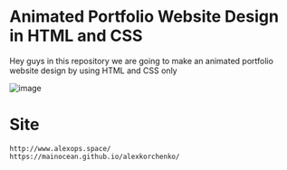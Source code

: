 # Animated Portfolio Website Design in HTML and CSS
Hey guys in this repository we are going to make an animated portfolio website design by using HTML and CSS only


![image](https://github.com/user-attachments/assets/272ec36d-db8a-4fad-ba00-e7f0e6c60b2c)

# Site 
~~~
http://www.alexops.space/
https://mainocean.github.io/alexkorchenko/   
~~~
